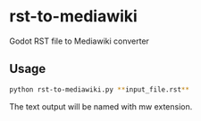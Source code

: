# rst-to-mediawiki
Godot RST file to Mediawiki converter

## Usage

```sh
python rst-to-mediawiki.py **input_file.rst**
```

The text output will be named with mw extension.
